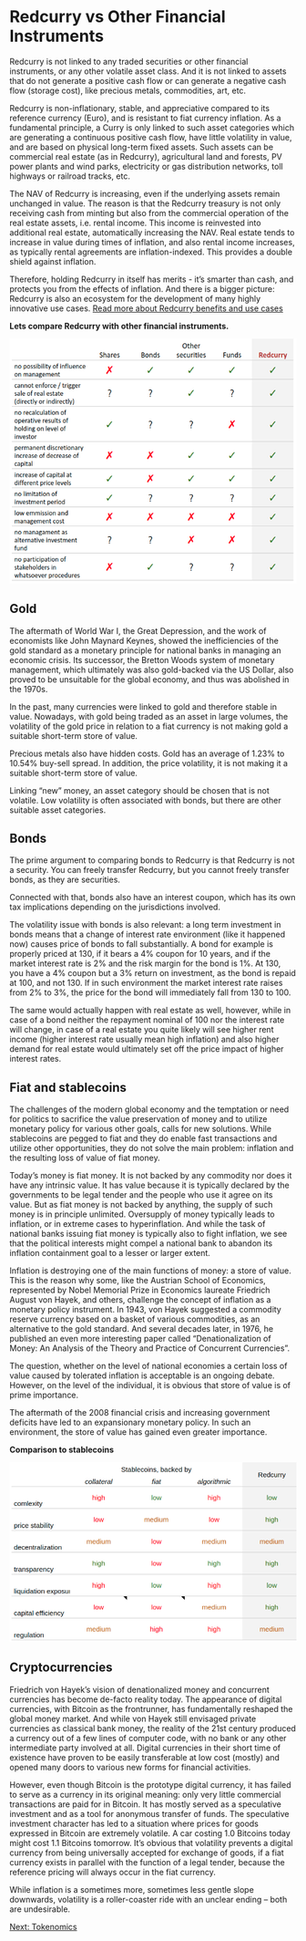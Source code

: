 # Redcurry vs Other Financial Instruments
Redcurry is not linked to any traded securities or other financial instruments, or any other volatile asset class. And it is not linked to assets that do not generate a positive cash flow or can generate a negative cash flow (storage cost), like precious metals, commodities, art, etc.
 
Redcurry is non-inflationary, stable, and appreciative compared to its reference currency (Euro), and is resistant to fiat currency inflation. As a fundamental principle, a Curry is only linked to such asset categories which are generating a continuous positive cash flow, have little volatility in value, and are based on physical long-term fixed assets. Such assets can be commercial real estate (as in Redcurry), agricultural land and forests, PV power plants and wind parks, electricity or gas distribution networks, toll highways or railroad tracks, etc.
 
The NAV of Redcurry is increasing, even if the underlying assets remain unchanged in value. The reason is that the Redcurry treasury is not only receiving cash from minting but also from the commercial operation of the real estate assets, i.e. rental income. This income is reinvested into additional real estate, automatically increasing the NAV. Real estate tends to increase in value during times of inflation, and also rental income increases, as typically rental agreements are inflation-indexed. This provides a double shield against inflation.
 
Therefore, holding Redcurry in itself has merits - it’s smarter than cash, and protects you from the effects of inflation. And there is a bigger picture: Redcurry is also an ecosystem for the development of many highly innovative use cases. [Read more about Redcurry benefits and use cases](/whitepaper/benefits.md)

**Lets compare Redcurry with other financial instruments.**

![image](../../media/img/compare.png)

## Gold
The aftermath of World War I, the Great Depression, and the work of economists like John Maynard Keynes, showed the inefficiencies of the gold standard as a monetary principle for national banks in managing an economic crisis. Its successor, the Bretton Woods system of monetary management, which ultimately was also gold-backed via the US Dollar, also proved to be unsuitable for the global economy, and thus was abolished in the 1970s.

In the past, many currencies were linked to gold and therefore stable in value. Nowadays, with gold being traded as an asset in large volumes, the volatility of the gold price in relation to a fiat currency is not making gold a suitable short-term store of value.

Precious metals also have hidden costs. Gold has an average of 1.23% to 10.54% buy-sell spread. In addition, the price volatility, it is not making it a suitable short-term store of value.

Linking “new” money, an asset category should be chosen that is not volatile. Low volatility is often associated with bonds, but there are other suitable asset categories.

## Bonds
The prime argument to comparing bonds to Redcurry is that Redcurry is not a security. You can freely transfer Redcurry, but you cannot freely transfer bonds, as they are securities.

Connected with that, bonds also have an interest coupon, which has its own tax implications depending on the jurisdictions involved.

The volatility issue with bonds is also relevant: a long term investment in bonds means that a change of interest rate environment (like it happened now) causes price of bonds to fall substantially. A bond for example is properly priced at 130, if it bears a 4% coupon for 10 years, and if the market interest rate is 2% and the risk margin for the bond is 1%. At 130, you have a 4% coupon but a 3% return on investment, as the bond is repaid at 100, and not 130. If in such environment the market interest rate raises from 2% to 3%, the price for the bond will immediately fall from 130 to 100. 

The same would actually happen with real estate as well, however, while in case of a bond neither the repayment nominal of 100 nor the interest rate will change, in case of a real estate you quite likely will see higher rent income (higher interest rate usually mean high inflation) and also higher demand for real estate would ultimately set off the price impact of higher interest rates.

## Fiat and stablecoins
The challenges of the modern global economy and the temptation or need for politics to sacrifice the value preservation of money and to utilize monetary policy for various other goals, calls for new solutions. While stablecoins are pegged to fiat and they do enable fast transactions and utilize other opportunities, they do not solve the main problem: inflation and the resulting loss of value of fiat money.

Today’s money is fiat money. It is not backed by any commodity nor does it have any intrinsic value. It has value because it is typically declared by the governments to be legal tender and the people who use it agree on its value. But as fiat money is not backed by anything, the supply of such money is in principle unlimited. Oversupply of money typically leads to inflation, or in extreme cases to hyperinflation. And while the task of national banks issuing fiat money is typically also to fight inflation, we see that the political interests might compel a national bank to abandon its inflation containment goal to a lesser or larger extent.

Inflation is destroying one of the main functions of money: a store of value. This is the reason why some, like the Austrian School of Economics, represented by Nobel Memorial Prize in Economics laureate Friedrich August von Hayek, and others, challenge the concept of inflation as a monetary policy instrument. In 1943, von Hayek suggested a commodity reserve currency based on a basket of various commodities, as an alternative to the gold standard. And several decades later, in 1976, he published an even more interesting paper called “Denationalization of Money: An Analysis of the Theory and Practice of Concurrent Currencies”.

The question, whether on the level of national economies a certain loss of value caused by tolerated inflation is acceptable is an ongoing debate. However, on the level of the individual, it is obvious that store of value is of prime importance. 

The aftermath of the 2008 financial crisis and increasing government deficits have led to an expansionary monetary policy. In such an environment, the store of value has gained even greater importance.

**Comparison to stablecoins**

![image](../../media/img/compare_stables.png)


## Cryptocurrencies
Friedrich von Hayek’s vision of denationalized money and concurrent currencies has become de-facto reality today. The appearance of digital currencies, with Bitcoin as the frontrunner, has fundamentally reshaped the global money market. And while von Hayek still envisaged private currencies as classical bank money, the reality of the 21st century produced a currency out of a few lines of computer code, with no bank or any other intermediate party involved at all. Digital currencies in their short time of existence have proven to be easily transferable at low cost (mostly) and opened many doors to various new forms for financial activities.

However, even though Bitcoin is the prototype digital currency, it has failed to serve as a currency in its original meaning: only very little commercial transactions are paid for in Bitcoin. It has mostly served as a speculative investment and as a tool for anonymous transfer of funds. The speculative investment character has led to a situation where prices for goods expressed in Bitcoin are extremely volatile. A car costing 1.0 Bitcoins today might cost 1.1 Bitcoins tomorrow. It’s obvious that volatility prevents a digital currency from being universally accepted for exchange of goods, if a fiat currency exists in parallel with the function of a legal tender, because the reference pricing will always occur in the fiat currency. 

While inflation is a sometimes more, sometimes less gentle slope downwards, volatility is a roller-coaster ride with an unclear ending – both are undesirable.


[Next: Tokenomics](/asset/economics/tokenomics.md)
